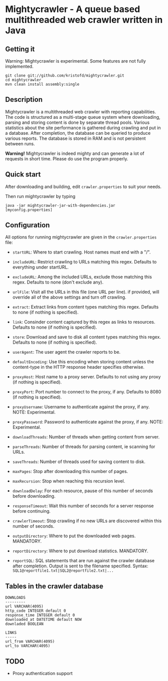 Mightycrawler - A queue based multithreaded web crawler written in Java
=======================================================================

Getting it
-----------

Warning: Mightycrawler is experimental. Some features are not fully implemented.

    git clone git://github.com/kristofd/mightycrawler.git
    cd mightycrawler
    mvn clean install assembly:single


Description
-----------

Mightycrawler is a multithreaded web crawler with reporting capabilities. The code is structured as a multi-stage queue system where downloading, parsing and storing content is done by separate thread pools. Various statistics about the site performance is gathered during crawling and put in a database. After completion, the database can be queried to produce various reports. The database is stored in RAM and is not persistent between runs.

**Warning!** Mightycrawler is indeed mighty and can generate a lot of requests in short time. Please do use the program properly.


Quick start
-----------

After downloading and building, edit `crawler.properties` to suit your needs.

Then run mightycrawler by typing

	java -jar mightycrawler-jar-with-dependencies.jar [myconfig.properties]


Configuration
-------------

All options for running mightycrawler are given in the `crawler.properties` file:

* `startURL`: Where to start crawling. Host names must end with a "/".

* `includeURL`: Restrict crawling to URLs matching this regex. Defaults to everything under startURL.

* `excludeURL`: Among the included URLs, exclude those matching this regex. Defaults to none (don't exclude any).

* `urlFile`: Visit all the URLs in this file (one URL per line). if provided, will override all of the above settings and turn off crawling.

* `extract`: Extract links from content types matching this regex. Defaults to none (if nothing is specified).

* `link`: Consinder content captured by this regex as links to resources. Defaults to none (if nothing is specified).

* `store`: Download and save to disk all content types matching this regex. Defaults to none (if nothing is specified).

* `userAgent`: The user agent the crawler reports to be.

* `defaultEncoding`: Use this encoding when storing content unless the content-type in the HTTP response header specifies otherwise.

* `proxyHost`: Host name to a proxy server. Defaults to not using any proxy (if nothing is specified).

* `proxyPort`: Port number to connect to the proxy, if any. Defaults to 8080 (if nothing is specified).

* `proxyUsername`: Username to authenticate against the proxy, if any. NOTE: Experimental.

* `proxyPassword`: Password to authenticate against the proxy, if any. NOTE: Experimental.

* `downloadThreads`: Number of threads when getting content from server.

* `parseThreads`: Number of threads for parsing content, ie scanning for URLs.

* `saveThreads`: Number of threads used for saving content to disk.

* `maxPages`: Stop after downloading this number of pages.

* `maxRecursion`: Stop when reaching this recursion level.

* `downloadDelay`: For each resource, pause of this number of seconds before downloading.

* `responseTimeout`: Wait this number of seconds for a server response before continuing.

* `crawlerTimeout`: Stop crawling if no new URLs are discovered within this number of seconds.

* `outputDirectory`: Where to put the downloaded web pages. MANDATORY.

* `reportDirectory`: Where to put download statistics. MANDATORY.

* `reportSQL`: SQL statements that are run against the crawler database after completion. Output is sent to the filename specified. Syntax: `SQL1@reportfile1.txt|SQL2@reportfile2.txt|...`


Tables in the crawler database
------------------------------

    DOWNLOADS
    ---------
    url VARCHAR(4095)
    http_code INTEGER default 0
    response_time INTEGER default 0
    downloaded_at DATETIME default NOW
    downladed BOOLEAN

    LINKS
    -----
    url_from VARCHAR(4095)
    url_to VARCHAR(4095)


TODO
-----------

* Proxy authentication support